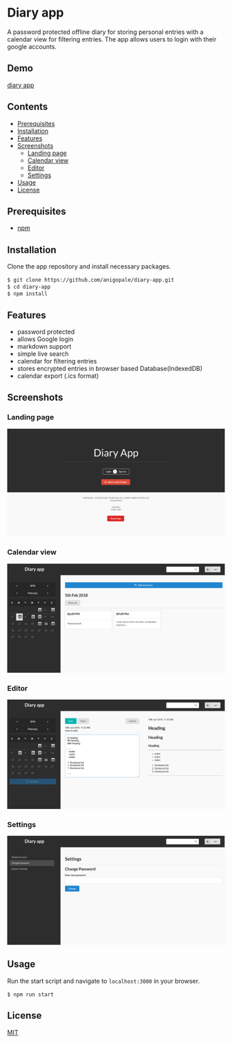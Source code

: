 # Diary app

A password protected offline diary for storing personal entries with a calendar view for filtering entries. The app allows users to login with their google accounts.

## Demo
[diary app]()

## Contents
- [Prerequisites](#prerequisites)
- [Installation](#installation)
- [Features](#features)
- [Screenshots](#screenshots)
    - [Landing page](#landing-page)
    - [Calendar view](#calendar-view)
    - [Editor](#editor)
    - [Settings](#settings)
- [Usage](#usage)
- [License](#license)

## Prerequisites
* [npm](https://www.npmjs.com/get-npm)

## Installation
Clone the app repository and install necessary packages.

```
$ git clone https://github.com/anigopale/diary-app.git
$ cd diary-app
$ npm install
```

## Features
* password protected
* allows Google login
* markdown support
* simple live search
* calendar for filtering entries
* stores encrypted entries in browser based Database(IndexedDB)
* calendar export (.ics format)

## Screenshots

### Landing page
![landing page](assets/img/landing_page.png)

### Calendar view
![calendar view](assets/img/calendar_view.png)

### Editor
![editor](assets/img/editor.png)

### Settings
![app settings](assets/img/app_settings.png)

## Usage
Run the start script and navigate to ``localhost:3000`` in your browser.
```
$ npm run start
```

## License
[MIT](LICENSE)
